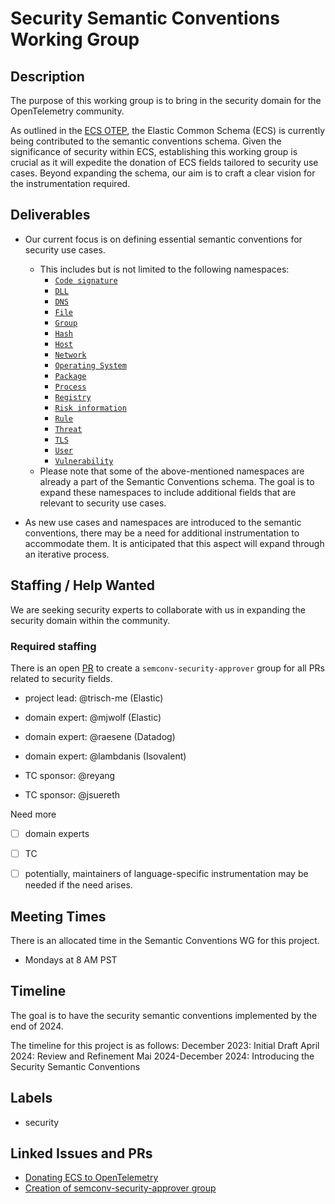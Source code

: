 # Security Semantic Conventions Working Group

## Description

The purpose of this working group is to bring in the security domain for the OpenTelemetry community. 

As outlined in the [ECS OTEP](https://github.com/open-telemetry/oteps/blob/main/text/0199-support-elastic-common-schema-in-opentelemetry.md), the Elastic Common Schema (ECS) is currently being contributed to the semantic conventions schema. Given the significance of security within ECS, establishing this working group is crucial as it will expedite the donation of ECS fields tailored to security use cases. Beyond expanding the schema, our aim is to craft a clear vision for the instrumentation required.

## Deliverables

* Our current focus is on defining essential semantic conventions for security use cases.
  * This includes but is not limited to the following namespaces:
    * [`Code signature`](https://www.elastic.co/guide/en/ecs/current/ecs-code_signature.html)
    * [`DLL`](https://www.elastic.co/guide/en/ecs/current/ecs-dll.html)
    * [`DNS`](https://www.elastic.co/guide/en/ecs/current/ecs-dns.html)
    * [`File`](https://www.elastic.co/guide/en/ecs/current/ecs-file.html)
    * [`Group`](https://www.elastic.co/guide/en/ecs/current/ecs-group.html)
    * [`Hash`](https://www.elastic.co/guide/en/ecs/current/ecs-hash.html)
    * [`Host`](https://www.elastic.co/guide/en/ecs/current/ecs-host.html)
    * [`Network`](https://www.elastic.co/guide/en/ecs/current/ecs-network.html)
    * [`Operating System`](https://www.elastic.co/guide/en/ecs/current/ecs-os.html)
    * [`Package`](https://www.elastic.co/guide/en/ecs/current/ecs-package.html)
    * [`Process`](https://www.elastic.co/guide/en/ecs/current/ecs-process.html)
    * [`Registry`](https://www.elastic.co/guide/en/ecs/current/ecs-registry.html)
    * [`Risk information`](https://www.elastic.co/guide/en/ecs/current/ecs-risk.html)
    * [`Rule`](https://www.elastic.co/guide/en/ecs/current/ecs-rule.html)
    * [`Threat`](https://www.elastic.co/guide/en/ecs/current/ecs-threat.html)
    * [`TLS`](https://www.elastic.co/guide/en/ecs/current/ecs-tls.html)
    * [`User`](https://www.elastic.co/guide/en/ecs/current/ecs-user.html)
    * [`Vulnerability`](https://www.elastic.co/guide/en/ecs/current/ecs-vulnerability.html)
  * Please note that some of the above-mentioned namespaces are already a part of the Semantic Conventions schema. The goal is to expand these namespaces to include additional fields that are relevant to security use cases.

* As new use cases and namespaces are introduced to the semantic conventions, there may be a need for additional instrumentation to accommodate them. It is anticipated that this aspect will expand through an iterative process.

## Staffing / Help Wanted

We are seeking security experts to collaborate with us in expanding the security domain within the community.  

### Required staffing

There is an open [PR](https://github.com/open-telemetry/semantic-conventions/issues/580) to create a `semconv-security-approver` group for all PRs related to security fields.  

* project lead: @trisch-me (Elastic)
* domain expert: @mjwolf (Elastic)
* domain expert: @raesene (Datadog)
* domain expert: @lambdanis (Isovalent)

* TC sponsor: @reyang
* TC sponsor: @jsuereth

Need more 
- [ ] domain experts
- [ ] TC 
- [ ] potentially, maintainers of language-specific instrumentation may be needed if the need arises.


## Meeting Times

There is an allocated time in the Semantic Conventions WG for this project.
- Mondays at 8 AM PST

## Timeline

The goal is to have the security semantic conventions implemented by the end of 2024.

The timeline for this project is as follows:
December 2023: Initial Draft
April 2024: Review and Refinement
Mai 2024-December 2024: Introducing the Security Semantic Conventions


## Labels

* security

## Linked Issues and PRs

* [Donating ECS to OpenTelemetry](https://github.com/open-telemetry/oteps/blob/main/text/0199-support-elastic-common-schema-in-opentelemetry.md)
* [Creation of semconv-security-approver group](https://github.com/open-telemetry/semantic-conventions/issues/580)
